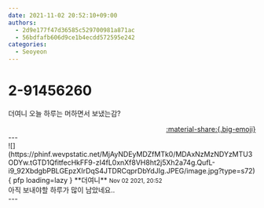 ```yaml
---
date: 2021-11-02 20:52:10+09:00
authors:
  - 2d9e177f47d36585c529700981a871ac
  - 56bdfafb606d9ce1b4ecdd572595e242
categories:
  - Seoyeon
---
```


# 2-91456260

<div class="post-container" markdown="1">
<div class="content-container md-sidebar__scrollwrap" markdown="1">

더여니 오늘 하루는 머하면서 보냈는감?

</div>
</div>

<div style="text-align: right;" markdown="1">
<a href="https://weverse.io/fromis9/fanpost/2-91456260" style="text-align: right;">:material-share:{.big-emoji}</a>
</div>
---

<div class="comments-container md-sidebar__scrollwrap" markdown="1">
<div class="comment" markdown="1">
<div class='id-container' markdown="1">
![](https://phinf.wevpstatic.net/MjAyNDEyMDZfMTk0/MDAxNzMzNDYzMTU3ODYw.tGTD1QfitfecHkFF9-zI4fL0xnXf8VH8ht2j5Xh2a74g.QufL-i9_92XbdgbPBLGEpzXIrDqS4JTDRCqprDbYdJIg.JPEG/image.jpg?type=s72){ pfp loading=lazy }
**<span class="artist">더여니</span>** <small>Nov 02 2021, 20:52</small><br>
</div>
<div class='comment-body' markdown="1">
아직 보내야할 하루가 많이 남았네요..
</div>
</div>
</div>
---
